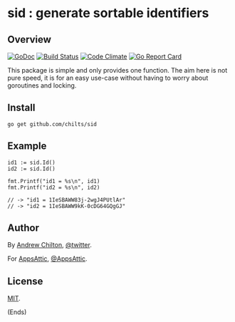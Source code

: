 # sid : generate sortable identifiers

## Overview
[![GoDoc](https://godoc.org/github.com/chilts/sid?status.svg)](https://godoc.org/github.com/chilts/sid)
[![Build Status](https://travis-ci.org/chilts/sid.svg?branch=master)](https://travis-ci.org/chilts/sid)
[![Code Climate](https://codeclimate.com/github/chilts/sid/badges/gpa.svg)](https://codeclimate.com/github/chilts/sid)
[![Go Report Card](https://goreportcard.com/badge/github.com/chilts/sid)](https://goreportcard.com/report/github.com/chilts/sid)

This package is simple and only provides one function. The aim here is not pure speed, it is for an easy use-case
without having to worry about goroutines and locking.

## Install

```
go get github.com/chilts/sid
```

## Example

```
id1 := sid.Id()
id2 := sid.Id()

fmt.Printf("id1 = %s\n", id1)
fmt.Printf("id2 = %s\n", id2)

// -> "id1 = 1IeSBAWW83j-2wgJ4PUtlAr"
// -> "id2 = 1IeSBAWW9kK-0cDG64GQgGJ"
```

## Author

By [Andrew Chilton](https://chilts.org/), [@twitter](https://twitter.com/andychilton).

For [AppsAttic](https://appsattic.com/), [@AppsAttic](https://twitter.com/AppsAttic).

## License

[MIT](https://publish.li/mit-qLQqmVTO).

(Ends)

